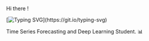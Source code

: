 Hi there !

[![Typing SVG](https://readme-typing-svg.demolab.com?font=Fira+Code&pause=1000&width=435&lines=Learning+in+progress+...)](https://git.io/typing-svg)

Time Series Forecasting and Deep Learning Student. 📊
